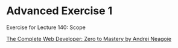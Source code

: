 # Advanced Exercise 1
Exercise for Lecture 140: Scope

[The Complete Web Developer: Zero to Mastery by Andrei Neagoie](https://www.udemy.com/the-complete-web-developer-in-2018/)
